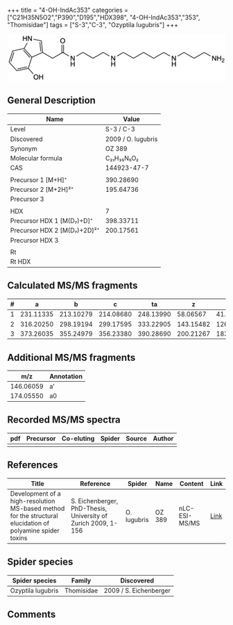 +++
title = "4-OH-IndAc353"
categories = ["C21H35N5O2","P390","D195","HDX398",
"4-OH-IndAc353","353",
"Thomisidae"]
tags = ["S-3","C-3",
"Ozyptila lugubris"]
+++

![](/img/4-OH-IndAc353.png)

## General Description

| Name                        | Value              |
|-----------------------------|--------------------|
| Level                       | S-3 / C-3                 |
| Discovered                  | 2009 / O. lugubris |
| Synonym                     | OZ 389             |
| Molecular formula           | C₂₁H₃₅N₅O₂         |
| CAS                         | 144923-47-7        |
|                             |                    |
| Precursor 1 [M+H]⁺          | 390.28690          |
| Precursor 2 [M+2H]²⁺        | 195.64736          |
| Precursor 3                 |                    |
|                             |                    |
| HDX                         | 7                  |
| Precursor HDX 1 [M(D₇)+D]⁺   | 398.33711          |
| Precursor HDX 2 [M(D₇)+2D]²⁺ | 200.17561          |
| Precursor HDX 3             |                    |
|                             |                    |
| Rt                          |                    |
| Rt HDX                      |                    |

## Calculated MS/MS fragments

| # | a         | b         | c         | ta        | z         | y         | tz        |
|---|-----------|-----------|-----------|-----------|-----------|-----------|-----------|
| 1 | 231.11335 | 213.10279 | 214.08680 | 248.13990 | 58.06567  | 41.03912  | 75.09222  |
| 2 | 316.20250 | 298.19194 | 299.17595 | 333.22905 | 143.15482 | 126.12827 | 160.18137 |
| 3 | 373.26035 | 355.24979 | 356.23380 | 390.28690 | 200.21267 | 183.18612 | 217.23922 |

## Additional MS/MS fragments

| m/z       | Annotation |
|-----------|------------|
| 146.06059    | a'   |
| 174.05550    | a0   |

## Recorded MS/MS spectra

| pdf | Precursor | Co-eluting | Spider | Source | Author |
|-----|-----------|------------|--------|--------|--------|
|     |           |            |        |        |        |

## References

| Title                                                                                                      | Reference                                                     | Spider      | Name   | Content       | Link                                                               |
|------------------------------------------------------------------------------------------------------------|---------------------------------------------------------------|-------------|--------|---------------|--------------------------------------------------------------------|
| Development of a high-resolution MS-based method for the structural elucidation of polyamine spider toxins | S. Eichenberger, PhD-Thesis, University of Zurich 2009, 1-156 | O. lugubris | OZ 389 | nLC-ESI-MS/MS | [Link](https://www.zora.uzh.ch/id/eprint/12787/1/Eichenberger.pdf) |

## Spider species

| Spider species    | Family     | Discovered             |
|-------------------|------------|------------------------|
| Ozyptila lugubris | Thomisidae | 2009 / S. Eichenberger |

## Comments